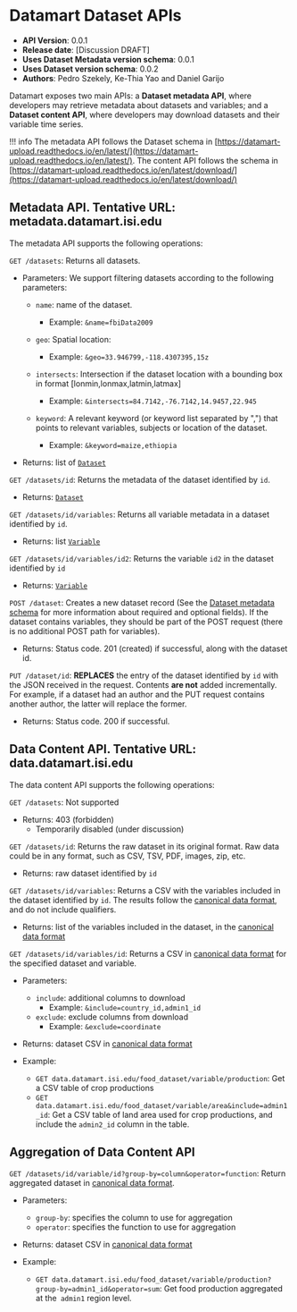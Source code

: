 # Datamart Dataset APIs 

* **API Version**: 0.0.1
* **Release date**: [Discussion DRAFT]
* **Uses Dataset Metadata version schema**: 0.0.1
* **Uses Dataset version schema**: 0.0.2
* **Authors**: Pedro Szekely, Ke-Thia Yao and Daniel Garijo

Datamart exposes two main APIs: a **Dataset metadata API**, where developers may retrieve metadata about datasets and variables; and a **Dataset content API**, where developers may download datasets and their variable time series.

!!! info
    The metadata API follows the Dataset schema in [https://datamart-upload.readthedocs.io/en/latest/](https://datamart-upload.readthedocs.io/en/latest/). The content API follows the schema in  [https://datamart-upload.readthedocs.io/en/latest/download/](https://datamart-upload.readthedocs.io/en/latest/download/) 

## Metadata API. Tentative URL:  metadata.datamart.isi.edu
The metadata API supports the following operations:

`GET /datasets`: Returns all datasets. 

* Parameters: We support filtering datasets according to the following parameters:
  
  - `name`: name of the dataset. 
  
    * Example: `&name=fbiData2009`
  - `geo`: Spatial location:
  
    * Example: `&geo=33.946799,-118.4307395,15z`
  - `intersects`: Intersection if the dataset location with a bounding box in format [lonmin,lonmax,latmin,latmax]
    * Example: `&intersects=84.7142,-76.7142,14.9457,22.945`
  - `keyword`: A relevant keyword (or keyword list separated by ",") that points to relevant variables, subjects or location of the dataset.
  
    * Example: `&keyword=maize,ethiopia`
* Returns: list of [`Dataset`](https://datamart-upload.readthedocs.io/en/latest/#describing-dataset-metadata) 

`GET /datasets/id`: Returns the metadata of the dataset identified by `id`.

* Returns: [`Dataset`](https://datamart-upload.readthedocs.io/en/latest/#describing-dataset-metadata) 

`GET /datasets/id/variables`: Returns all variable metadata in a dataset identified by `id`. 

* Returns: list [`Variable`](https://datamart-upload.readthedocs.io/en/latest/#dataset-variable-metadata)
  
`GET /datasets/id/variables/id2`: Returns the variable `id2` in the dataset identified by `id`

* Returns: [`Variable`](https://datamart-upload.readthedocs.io/en/latest/#dataset-variable-metadata)

`POST /dataset`: Creates a new dataset record (See the [Dataset metadata schema](https://datamart-upload.readthedocs.io/en/latest/#describing-dataset-metadata) for more information about required and optional fields). If the dataset contains variables, they should be part of the POST request (there is no additional POST path for variables). 

* Returns: Status code. 201 (created) if successful, along with the dataset id. 

`PUT /dataset/id`: **REPLACES** the entry of the dataset identified by `id` with the JSON received in the request. Contents **are not** added incrementally. For example, if a dataset had an author and the PUT request contains another author, the latter will replace the former.
* Returns: Status code. 200 if successful.

## Data Content API. Tentative URL: data.datamart.isi.edu

The data content API supports the following operations:

`GET /datasets`: Not supported
* Returns: 403 (forbidden)
  * Temporarily disabled (under discussion)

`GET /datasets/id`: Returns the raw dataset in its original format. Raw data could be in any format, such as CSV, TSV, PDF, images, zip, etc. 

* Returns: raw dataset identified by `id`

`GET /datasets/id/variables`: Returns a CSV with the variables included in the dataset identified by `id`. The results follow the [canonical data format](https://datamart-upload.readthedocs.io/en/latest/download/#canonical-data-format), and do not include qualifiers.

* Returns: list of the variables included in the dataset, in the [canonical data format](https://datamart-upload.readthedocs.io/en/latest/download/#canonical-data-format) 

`GET /datasets/id/variables/id`: Returns a CSV in [canonical data format](https://datamart-upload.readthedocs.io/en/latest/download/#canonical-data-format) for the specified dataset and variable.

* Parameters: 

  - `include`: additional columns to download
    * Example: `&include=country_id,admin1_id`
  - `exclude`: exclude columns from download
    * Example: `&exclude=coordinate`
* Returns: dataset CSV in [canonical data format](https://datamart-upload.readthedocs.io/en/latest/download/#canonical-data-format)
* Example:
  
  - `GET data.datamart.isi.edu/food_dataset/variable/production`: Get a CSV table of crop productions
  - `GET data.datamart.isi.edu/food_dataset/variable/area&include=admin1_id`: Get a CSV table of land area used for crop productions, and include the `admin2_id` column in the table.
  
## Aggregation of Data Content API

`GET /datasets/id/variable/id?group-by=column&operator=function`: Return aggregated dataset in [canonical data format](https://datamart-upload.readthedocs.io/en/latest/download/#canonical-data-format). 

* Parameters:
  
  - `group-by`: specifies the column to use for aggregation
  - `operator`: specifies the function to use for aggregation
* Returns: dataset CSV in [canonical data format](https://datamart-upload.readthedocs.io/en/latest/download/#canonical-data-format)
* Example:
  
  - `GET data.datamart.isi.edu/food_dataset/variable/production?group-by=admin1_id&operator=sum`: Get food production aggregated at the` admin1` region level.
